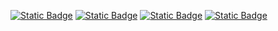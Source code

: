 [![Static Badge](https://img.shields.io/badge/ursina-purple)](https://pypi.org/project/ursina/)
[![Static Badge](https://img.shields.io/badge/time,-pink)](https://pypi.org/project/time/)
[![Static Badge](https://img.shields.io/badge/perlin_noise-gray)](https://pypi.org/project/perlin_noise/)
[![Static Badge](https://img.shields.io/badge/numpy-red)](https://pypi.org/project/numpy/)
